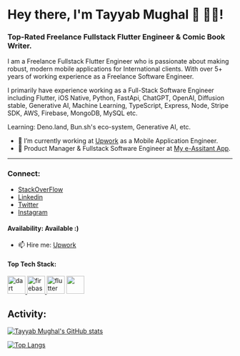 # Hey there, I'm Tayyab Mughal 👋 👨‍💻! 
### Top-Rated Freelance Fullstack Flutter Engineer & Comic Book Writer.

I am a Freelance Fullstack Flutter Engineer who is passionate about making robust, modern mobile applications for International clients. With over 5+ years of working experience as a Freelance Software Engineer.

I primarily have experience working as a Full-Stack Software Engineer including Flutter, iOS Native, Python, FastApi, ChatGPT, OpenAI, Diffusion stable, Generative AI, Machine Learning, TypeScript, Express, Node, Stripe SDK, AWS, Firebase, MongoDB, MySQL etc.

Learning: Deno.land, Bun.sh's eco-system, Generative AI, etc.

- 🔭 I’m currently working at [Upwork](https://www.upwork.com/freelancers/~01d478bbabdfa2e861) as a Mobile Application Engineer.
- 🔭 Product Manager & Fullstack Software Engineer at [My e-Assitant App](https://myeassistant.app/).
***

### Connect: 
- [StackOverFlow](https://stackoverflow.com/users/7155849/mr-tayyab-mughal)
- [Linkedin](https://www.linkedin.com/in/mrtayyabmughal/)
- [Twitter](https://twitter.com/wodatoki/)
- [Instagram](https://www.instagram.com/wodatoki/)



#### Availability: Available :)
- 📫 Hire me: [Upwork](https://www.upwork.com/freelancers/~01d478bbabdfa2e861)
#### Top Tech Stack:

<a href="https://dart.dev" target="_blank"> <img src="https://www.vectorlogo.zone/logos/dartlang/dartlang-icon.svg" alt="dart" width="40" height="40"/> </a> <a href="https://firebase.google.com/" target="_blank"> <img src="https://www.vectorlogo.zone/logos/firebase/firebase-icon.svg" alt="firebase" width="40" height="40"/> </a> <a href="https://flutter.dev" target="_blank"> <img src="https://www.vectorlogo.zone/logos/flutterio/flutterio-icon.svg" alt="flutter" width="40" height="40"/></a> <a href = "https://riverpod.dev/" tarrget = "_blank"> <img src = "https://riverpod.dev/img/logo.svg" height = "40" width = "40"/> </a>

## Activity:
[![Tayyab Mughal's GitHub stats](https://github-readme-stats.vercel.app/api?username=tayyabmughal676)](https://github.com/tayyabmughal676/github-readme-stats)

[![Top Langs](https://github-readme-stats.vercel.app/api/top-langs/?username=tayyabmughal676&layout=compact)](https://github.com/tayyabmughal676/github-readme-stats)


